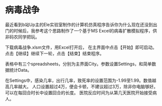 # 病毒战争
最近看到b站Up主的Ele实验室制作的计算机仿真程序告诉你为什么现在还没到出门的时候后，我参考这个思路制作了一个基于MS Excel的病毒扩散模拟程序，供非码农同学把玩。

下载病毒战争.xlsm文件，用Excel打开后， 在主界面中点击【开始】即可启动。点击【继续】继续下一轮，点击【结束】结束程序。

表格中有三个spreadsheets，分别为主界面City。参数设置Settings，和简单数据统计Data。

在Settings中，感染几率，出行几率，致死率的设置范围为-1.99至1.99。数值越高几率越大。
人口设置超过4万，便会卡顿，不建议超过3万，除非你电脑够好。
可以在每回合时长中设置回合的长度。
医院反应时间为从第几天医院开始接受病人。
